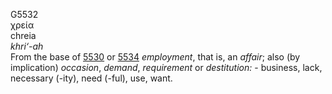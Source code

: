 <body>
  <p>G5532<br>  χρεία  <br> chreia  <br><i>khri‘-ah </i><br>From the base of <a href="g5530.htm">5530</a> or <a href="g5534.htm">5534</a>  <i>employment</i>, that is, an <i>affair</i>; also (by implication) <i>occasion</i>, <i>demand</i>, <i>requirement</i> or <i>destitution:</i> - business, lack, necessary (-ity), need (-ful), use, want.<br></p>
 </body>